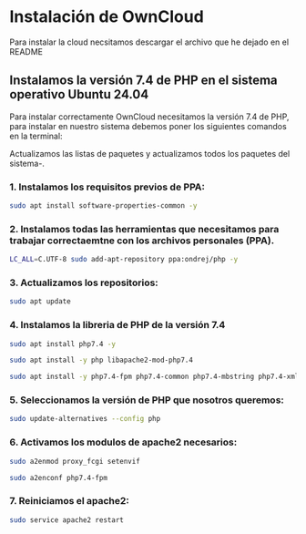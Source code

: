 # Instalación de OwnCloud

Para instalar la cloud necsitamos descargar el archivo que he dejado en el README

## Instalamos la versión 7.4 de PHP en el sistema operativo Ubuntu 24.04

Para instalar correctamente OwnCloud necesitamos la versión 7.4 de PHP, para  instalar en nuestro sistema debemos poner los siguientes comandos en la terminal:

Actualizamos las listas de paquetes y actualizamos todos los paquetes del sistema-. 

### **1. Instalamos los requisitos previos de PPA:**
```bash
sudo apt install software-properties-common -y
```

### **2. Instalamos todas las herramientas que necesitamos para trabajar correctaemtne con los archivos personales (PPA).**
```bash
LC_ALL=C.UTF-8 sudo add-apt-repository ppa:ondrej/php -y
```

### **3. Actualizamos los repositorios:**
```bash
sudo apt update
```

### **4. Instalamos la libreria de PHP de la versión 7.4**
```bash
sudo apt install php7.4 -y
```
```bash
sudo apt install -y php libapache2-mod-php7.4
```

```bash
sudo apt install -y php7.4-fpm php7.4-common php7.4-mbstring php7.4-xmlrpc php7.4-soap php7.4-gd php7.4-xml php7.4-intl php7.4-mysql php7.4-cli php7.4-ldap php7.4-zip php7.4-curl
```

### **5. Seleccionamos la versión de PHP que nosotros queremos:**
```bash
sudo update-alternatives --config php
```

### **6. Activamos los modulos de apache2 necesarios:**
```bash
sudo a2enmod proxy_fcgi setenvif
```

```bash
sudo a2enconf php7.4-fpm
```

### **7. Reiniciamos el apache2:**
```bash
sudo service apache2 restart
```
